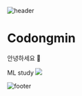![header](https://capsule-render.vercel.app/api?type=waving&color=gradient&height=150&section=header&text=codongmin&fontSize=50&descAlign=70)

# Codongmin

안녕하세요 👋

ML study 
<img src="https://img.shields.io/badge/Python-3766AB?style=flat-square&logo=Python&logoColor=white"/></a>


![footer](https://capsule-render.vercel.app/api?type=waving$color=gradient&height=150&section=footer)
